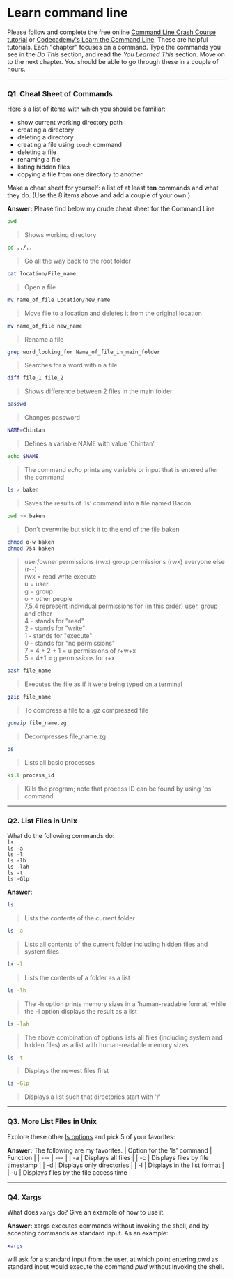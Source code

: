 # Learn command line

Please follow and complete the free online [Command Line Crash Course
tutorial](https://web.archive.org/web/20160708171659/http://cli.learncodethehardway.org/book/) or [Codecademy's Learn the Command Line](https://www.codecademy.com/learn/learn-the-command-line). These are helpful tutorials. Each "chapter" focuses on a command. Type the commands you see in the _Do This_ section, and read the _You Learned This_ section. Move on to the next chapter. You should be able to go through these in a couple of hours.

---

### Q1.  Cheat Sheet of Commands  

Here's a list of items with which you should be familiar:  
* show current working directory path
* creating a directory
* deleting a directory
* creating a file using `touch` command
* deleting a file
* renaming a file
* listing hidden files
* copying a file from one directory to another

Make a cheat sheet for yourself: a list of at least **ten** commands and what they do.  (Use the 8 items above and add a couple of your own.)  

**Answer:** Please find below my crude cheat sheet for the Command Line
```sh
pwd
```
> Shows working directory
```sh
cd ../..
```
> Go all the way back to the root folder
```sh
cat location/File_name 
```
> Open a file

```sh
mv name_of_file Location/new_name
```
> Move file to a location and deletes it from the original location
```sh
mv name_of_file new_name
```
> Rename a file
```sh
grep word_looking_for Name_of_file_in_main_folder 
```
> Searches for a word within a file
```sh
diff file_1 file_2 
```
> Shows difference between 2 files in the main folder
```sh
passwd 
```
> Changes password
```sh
NAME=Chintan
```
> Defines a variable NAME with value 'Chintan'
```sh
echo $NAME
```
> The command *echo* prints any variable or input that is entered after the command
```sh
ls > baken 
```
> Saves the results of 'ls' command into a file named Bacon
```sh
pwd >> baken 
```
> Don't overwrite but stick it to the end of the file baken
```sh
chmod o-w baken
chmod 754 baken
```
> user/owner permissions (rwx) group permissions (rwx) everyone else (r--)  
> rwx = read write execute  
> u = user  
> g = group  
> o = other people  
> 7,5,4 represent individual permissions for (in this order) user, group and other  
> 4 - stands for "read"  
> 2 - stands for "write"  
> 1 - stands for "execute"  
> 0 - stands for "no permissions"  
> 7 = 4 + 2 + 1 = u permissions of r+w+x   
> 5 = 4+1 = g permissions for r+x  

```sh
bash file_name 
```
> Executes the file as if it were being typed on a terminal
```sh
gzip file_name 
```
> To compress a file to a .gz compressed file
```sh
gunzip file_name.zg 
```
> Decompresses file_name.zg
```sh
ps 
```
> Lists all basic processes
```sh
kill process_id 
```
> Kills the program; note that process ID can be found by using 'ps' command

---

### Q2.  List Files in Unix   

What do the following commands do:  
`ls`  
`ls -a`  
`ls -l`  
`ls -lh`  
`ls -lah`  
`ls -t`  
`ls -Glp`  

**Answer:**
```sh
ls
```
> Lists the contents of the current folder
```sh
ls -a
```
> Lists all contents of the current folder including hidden files and system files
```sh
ls -l
```
> Lists the contents of a folder as a list
```sh
ls -lh
```
> The -h option prints memory sizes in a 'human-readable format' while the -l option displays the result as a list
```sh
ls -lah
```
> The above combination of options lists all files (including system and hidden files) as a list with human-readable memory sizes
```sh
ls -t
```
> Displays the newest files first
```sh
ls -Glp
```
> Displays a list such that directories start with '/' 
---

### Q3.  More List Files in Unix  

Explore these other [ls options](http://www.techonthenet.com/unix/basic/ls.php) and pick 5 of your favorites:

**Answer:** The following are my favorites.
| Option for the 'ls' command | Function    |
| ---   | ---    |
| -a |	Displays all files |
| -c |	Displays files by file timestamp |
| -d |	Displays only directories |
| -l | Displays in the list format |
| -u |	Displays files by the file access time |

---

### Q4.  Xargs   

What does `xargs` do? Give an example of how to use it.

**Answer:** xargs executes commands without invoking the shell, and by accepting commands as standard input. As an example:
```sh
xargs
```
will ask for a standard input from the user, at which point entering *pwd* as standard input would execute the command *pwd* without invoking the shell.


 

